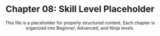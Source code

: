 <div align="center">

# Chapter 08: Skill Level Placeholder

This file is a placeholder for properly structured content.
Each chapter is organized into Beginner, Advanced, and Ninja levels.

</div>
